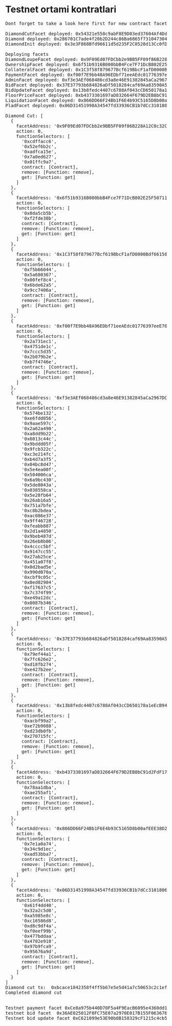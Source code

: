 # Testnet ortami kontratlari
<pre>
Dont forget to take a look here first for new contract facet address

DiamondCutFacet deployed: 0x54321e550c9abF8E9D03ed37604Af4Dd1720b9f0
Diamond deployed: 0x286701C7ade4f20b2D244c86Ba6865f731047304
DiamondInit deployed: 0x3e3F868Bfd96611d5d235F2C0528d13Cc0fD2374

Deploying facets
DiamondLoupeFacet deployed: 0x9F09Ed07FDCbb2e9BB5FF09f86B228A12C0c32C1
OwnershipFacet deployed: 0x6f51b9316B000bbB4Fce7F71DcB802E25F507110
CollateralFacet deployed: 0x1C3f58f879677Bcf619BbcF1afD0000Bdf661509
PaymentFacet deployed: 0xf00f7E9bb48A96EDbf71eeAEdc01776397eeE70f
AdminFacet deployed: 0xf3e3AEf068486cd3a8e46E91382845aCa2967DC9
BidFacet deployed: 0x37E37793b684826aDf5018284caf69Aa83590A58
BidUpdateFacet deployed: 0x13b8fedc4407c6788Af043cCD650178a1eEcB94D
FloorPriceFacet deployed: 0xb4373301697aD832664F679D2EB8bC91d2FdF170
LiquidationFacet deployed: 0x866DD66F24Bb1F6E4b93C5165D8b00afEEE38D20
PladFacet deployed: 0x06D31451998A34547fd33936CB1b7dCc3101806F

Diamond Cut: [
  {
    facetAddress: '0x9F09Ed07FDCbb2e9BB5FF09f86B228A12C0c32C1',
    action: 0,
    functionSelectors: [
      '0xcdffacc6',
      '0x52ef6b2c',
      '0xadfca15e',
      '0x7a0ed627',
      '0x01ffc9a7',
      contract: [Contract],
      remove: [Function: remove],
      get: [Function: get]
    ]
  },
  {
    facetAddress: '0x6f51b9316B000bbB4Fce7F71DcB802E25F507110',
    action: 0,
    functionSelectors: [
      '0x8da5cb5b',
      '0xf2fde38b',
      contract: [Contract],
      remove: [Function: remove],
      get: [Function: get]
    ]
  },
  {
    facetAddress: '0x1C3f58f879677Bcf619BbcF1afD0000Bdf661509',
    action: 0,
    functionSelectors: [
      '0xf5b66044',
      '0x5a680367',
      '0x00fef8c4',
      '0x6bde62a5',
      '0x9cc7406a',
      contract: [Contract],
      remove: [Function: remove],
      get: [Function: get]
    ]
  },
  {
    facetAddress: '0xf00f7E9bb48A96EDbf71eeAEdc01776397eeE70f',
    action: 0,
    functionSelectors: [
      '0x2a731ec1',
      '0x4751de1c',
      '0x7ccc5d35',
      '0x2b079b2e',
      '0xb7f4746e',
      contract: [Contract],
      remove: [Function: remove],
      get: [Function: get]
    ]
  },
  {
    facetAddress: '0xf3e3AEf068486cd3a8e46E91382845aCa2967DC9',
    action: 0,
    functionSelectors: [
      '0x574be132',
      '0xe6fdd856',
      '0x9aae597c',
      '0x2a62a490',
      '0xa8dd9b22',
      '0x6013c44c',
      '0x9bddd05f',
      '0x9fcb322c',
      '0xc3e214fc',
      '0xb4d7a3f5',
      '0x04bc8d47',
      '0x5e4ea00f',
      '0x504006ca',
      '0x6a9bc430',
      '0x5de8043a',
      '0x038558ca',
      '0x5e28fb64',
      '0x26ab16a5',
      '0x751a7bfe',
      '0xc8b2bdea',
      '0xac086e37',
      '0x9ff46728',
      '0xfeabb887',
      '0x2d1a4850',
      '0x9beb487d',
      '0x26eb8b06',
      '0x4cccc5bf',
      '0x9147cc55',
      '0x27ab25ce',
      '0x451a07f8',
      '0x0d2bad5e',
      '0x990d070a',
      '0xcbf9c05c',
      '0x0ed02904',
      '0xf17637c5',
      '0x7c374f99',
      '0xe49a12dc',
      '0x0087b346',
      contract: [Contract],
      remove: [Function: remove],
      get: [Function: get]
    ]
  },
  {
    facetAddress: '0x37E37793b684826aDf5018284caf69Aa83590A58',
    action: 0,
    functionSelectors: [
      '0x79ef44a1',
      '0x7fc626e2',
      '0xd18fb274',
      '0xe427b2ee',
      contract: [Contract],
      remove: [Function: remove],
      get: [Function: get]
    ]
  },
  {
    facetAddress: '0x13b8fedc4407c6788Af043cCD650178a1eEcB94D',
    action: 0,
    functionSelectors: [
      '0xacbf99a2',
      '0xe72b9088',
      '0xd23db0fb',
      '0x270715fc',
      contract: [Contract],
      remove: [Function: remove],
      get: [Function: get]
    ]
  },
  {
    facetAddress: '0xb4373301697aD832664F679D2EB8bC91d2FdF170',
    action: 0,
    functionSelectors: [
      '0x78aa1dba',
      '0xae255af1',
      contract: [Contract],
      remove: [Function: remove],
      get: [Function: get]
    ]
  },
  {
    facetAddress: '0x866DD66F24Bb1F6E4b93C5165D8b00afEEE38D20',
    action: 0,
    functionSelectors: [
      '0x7e1a0a74',
      '0x34c9d1ec',
      '0xad53bba7',
      contract: [Contract],
      remove: [Function: remove],
      get: [Function: get]
    ]
  },
  {
    facetAddress: '0x06D31451998A34547fd33936CB1b7dCc3101806F',
    action: 0,
    functionSelectors: [
      '0x61f4dd40',
      '0x32a2c5d0',
      '0xa5985e8c',
      '0xc16586d8',
      '0xd8c9df4a',
      '0xf0eef99b',
      '0x477bddaa',
      '0x4702e918',
      '0x97b9fca9',
      '0x95676a9d',
      contract: [Contract],
      remove: [Function: remove],
      get: [Function: get]
    ]
  }
]
Diamond cut tx:  0xbcace1842358f4ff5b67e5e5d41a7c50653c2c1ef1c8782d5e903822becfeb9d
Completed diamond cut


Testnet payment facet 0xCe8a975b440D70F5a4F9EacB6095e4360dd1f036
testnet bid facet  0x36AE025012F8FC75E07a2970E017B155F0636761 
Testnet bid update facet 0xC621099e53E90b0B158329cF1215c4cb513Fccf7
</pre>